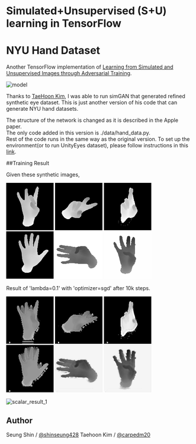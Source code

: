 # Simulated+Unsupervised (S+U) learning in TensorFlow
# NYU Hand Dataset

Another TensorFlow implementation of [Learning from Simulated and Unsupervised Images through Adversarial Training](https://arxiv.org/abs/1612.07828).

![model](./assets/SimGAN.png)

Thanks to [TaeHoon Kim](http://carpedm20.github.io), I was able to run simGAN that generated refined synthetic eye dataset. 
This is just another version of his code that can generate NYU hand datasets.


The structure of the network is changed as it is described in the Apple paper.  
The only code added in this version is ./data/hand_data.py.  
Rest of the code runs in the same way as the original version. 
To set up the environment(or to run UnityEyes dataset), please follow instructions in this [link](https://github.com/carpedm20/simulated-unsupervised-tensorflow).


##Training Result

Given these synthetic images,

![NYU_hand_synt_1](./results/synt_1.png)
![NYU_hand_synt_2](./results/synt_2.png)
![NYU_hand_synt_3](./results/synt_3.png)
![NYU_hand_synt_4](./results/synt_4.png)
![NYU_hand_synt_5](./results/synt_5.png)
![NYU_hand_synt_6](./results/synt_6.png)

Result of 'lambda=0.1' with 'optimizer=sgd' after 10k steps.

![NYU_hand_ref_1](./results/refined_1.png)
![NYU_hand_ref_2](./results/refined_2.png)
![NYU_hand_ref_3](./results/refined_3.png)
![NYU_hand_ref_4](./results/refined_4.png)
![NYU_hand_ref_5](./results/refined_5.png)
![NYU_hand_ref_6](./results/refined_6.png)

![scalar_result_1](./results/scalar_result_1.png)




## Author

Seung Shin / [@shinseung428](http://shinseung428.github.io)
Taehoon Kim / [@carpedm20](http://carpedm20.github.io)

